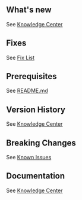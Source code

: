 ## What's new
See [Knowledge Center](https://help.blueproddoc.com/rationaltest/rationaltestautomationserver/10.1/com.hcl.test.server.overview.doc/topics/r_server_readme.html#server_readme__NewFeatures)

## Fixes
See [Fix List](https://www.ibm.com/support/pages/node/1072460)

## Prerequisites
See [README.md](README.md#prerequisites)

## Version History
See [Knowledge Center](https://help.blueproddoc.com/rationaltest/rationaltestautomationserver/10.1/com.hcl.test.server.overview.doc/topics/r_server_readme.html)

## Breaking Changes
See [Known Issues](https://www.ibm.com/support/pages/node/6208649#KNOWN)

## Documentation
See [Knowledge Center](https://help.blueproddoc.com/rationaltest/rationaltestautomationserver/10.1/index.html)
